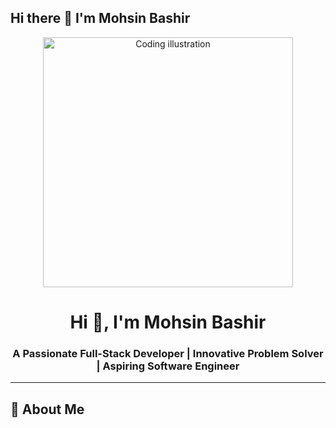 ## Hi there 👋 I'm Mohsin Bashir
<p align="center">
  <img src="(https://www.google.com/url?sa=i&url=https%3A%2F%2Fwww.freepik.com%2Ffree-photos-vectors%2Fsoftware-developer-cartoon&psig=AOvVaw3Py4UFOh199cJCOfCFLNLD&ust=1759572797529000&source=images&cd=vfe&opi=89978449&ved=0CBUQjRxqFwoTCMjRj5yDh5ADFQAAAAAdAAAAABAE)"(https://img.freepik.com/premium-photo/cute-3d-style-chibi-programmer-glasses-perched-their-nose-leaning-back-their-chair_1118790-220.jpg?semt=ais_hybrid&w=740&q=80) alt="Coding illustration" width="400"/>
</p>

<h1 align="center">Hi 👋, I'm Mohsin Bashir</h1>
<h3 align="center">A Passionate Full-Stack Developer | Innovative Problem Solver | Aspiring Software Engineer</h3>

---

## 🚀 About Me

<!--
**mohsinbashir369/mohsinbashir369** is a ✨ _special_ ✨ repository because its `README.md` (this file) appears on your GitHub profile.

Here are some ideas to get you started:

- 🔭 I’m currently working on ...
- 🌱 I’m currently learning ...
- 👯 I’m looking to collaborate on ...
- 🤔 I’m looking for help with ...
- 💬 Ask me about ...
- 📫 How to reach me: ...
- 😄 Pronouns: ...
- ⚡ Fun fact: ...
-->
